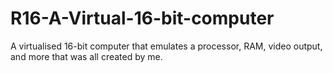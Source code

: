 # R16-A-Virtual-16-bit-computer
A virtualised 16-bit computer that emulates a processor, RAM, video output, and more that was all created by me.
